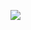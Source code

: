 ![](https://github-profile-summary-cards.vercel.app/api/cards/profile-details?=vn7n24fzkq&theme=vue)
